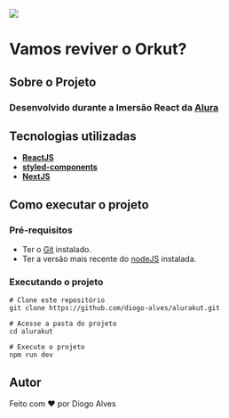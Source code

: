 ![](https://alurakut.vercel.app/logo.svg)
# Vamos reviver o Orkut?

## Sobre o Projeto

### Desenvolvido durante a Imersão React da [Alura]("https://www.alura.com.br/")

## Tecnologias utilizadas

- **[ReactJS](https://reactjs.org/)**
- **[styled-components](https://styled-components.com)**
- **[NextJS](https://nextjs.org/)**


##  Como executar o projeto

### Pré-requisitos
- Ter o [Git](https://git-scm.com/) instalado.
- Ter a versão mais recente do [nodeJS](https://nodejs.org/) instalada.


### Executando o projeto

```
# Clone este repositório
git clone https://github.com/diogo-alves/alurakut.git
```
```
# Acesse a pasta do projeto
cd alurakut
```
```
# Execute o projeto
npm run dev
```

## Autor
Feito com ❤️ por Diogo Alves